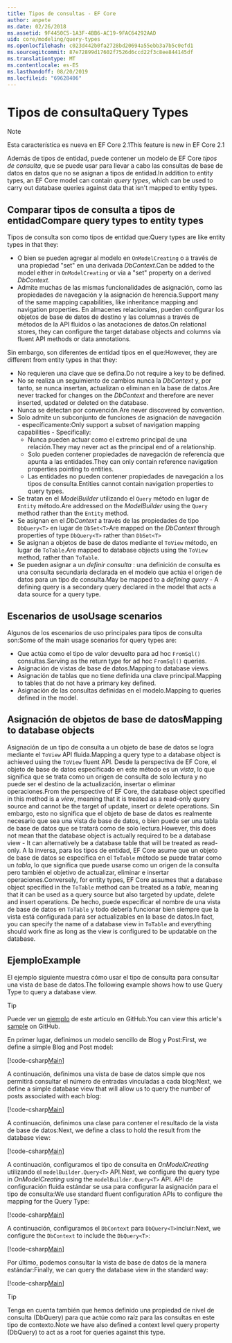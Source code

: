 ```yaml
---
title: Tipos de consultas - EF Core
author: anpete
ms.date: 02/26/2018
ms.assetid: 9F4450C5-1A3F-4BB6-AC19-9FAC64292AAD
uid: core/modeling/query-types
ms.openlocfilehash: c023d442b0fa2728bd20694a55ebb3a7b5c0efd1
ms.sourcegitcommit: 87e72899d17602f7526d6ccd22f3c8ee844145df
ms.translationtype: MT
ms.contentlocale: es-ES
ms.lasthandoff: 08/20/2019
ms.locfileid: "69628406"
---
```

# <a name="query-types"></a><span data-ttu-id="4329e-102">Tipos de consulta</span><span class="sxs-lookup"><span data-stu-id="4329e-102">Query Types</span></span>
> [!NOTE]
> <span data-ttu-id="4329e-103">Esta característica es nueva en EF Core 2.1</span><span class="sxs-lookup"><span data-stu-id="4329e-103">This feature is new in EF Core 2.1</span></span>

<span data-ttu-id="4329e-104">Además de tipos de entidad, puede contener un modelo de EF Core _tipos de consulta_, que se puede usar para llevar a cabo las consultas de base de datos en datos que no se asignan a tipos de entidad.</span><span class="sxs-lookup"><span data-stu-id="4329e-104">In addition to entity types, an EF Core model can contain _query types_, which can be used to carry out database queries against data that isn't mapped to entity types.</span></span>

## <a name="compare-query-types-to-entity-types"></a><span data-ttu-id="4329e-105">Comparar tipos de consulta a tipos de entidad</span><span class="sxs-lookup"><span data-stu-id="4329e-105">Compare query types to entity types</span></span>

<span data-ttu-id="4329e-106">Tipos de consulta son como tipos de entidad que:</span><span class="sxs-lookup"><span data-stu-id="4329e-106">Query types are like entity types in that they:</span></span>

- <span data-ttu-id="4329e-107">O bien se pueden agregar al modelo en `OnModelCreating` o a través de una propiedad "set" en una derivada _DbContext_.</span><span class="sxs-lookup"><span data-stu-id="4329e-107">Can be added to the model either in `OnModelCreating` or via a "set" property on a derived _DbContext_.</span></span>
- <span data-ttu-id="4329e-108">Admite muchas de las mismas funcionalidades de asignación, como las propiedades de navegación y la asignación de herencia.</span><span class="sxs-lookup"><span data-stu-id="4329e-108">Support many of the same mapping capabilities, like inheritance mapping and navigation properties.</span></span> <span data-ttu-id="4329e-109">En almacenes relacionales, pueden configurar los objetos de base de datos de destino y las columnas a través de métodos de la API fluidos o las anotaciones de datos.</span><span class="sxs-lookup"><span data-stu-id="4329e-109">On relational stores, they can configure the target database objects and columns via fluent API methods or data annotations.</span></span>

<span data-ttu-id="4329e-110">Sin embargo, son diferentes de entidad tipos en el que:</span><span class="sxs-lookup"><span data-stu-id="4329e-110">However, they are different from entity types in that they:</span></span>

- <span data-ttu-id="4329e-111">No requieren una clave que se defina.</span><span class="sxs-lookup"><span data-stu-id="4329e-111">Do not require a key to be defined.</span></span>
- <span data-ttu-id="4329e-112">No se realiza un seguimiento de cambios nunca la _DbContext_ y, por tanto, se nunca insertan, actualizan o eliminan en la base de datos.</span><span class="sxs-lookup"><span data-stu-id="4329e-112">Are never tracked for changes on the _DbContext_ and therefore are never inserted, updated or deleted on the database.</span></span>
- <span data-ttu-id="4329e-113">Nunca se detectan por convención.</span><span class="sxs-lookup"><span data-stu-id="4329e-113">Are never discovered by convention.</span></span>
- <span data-ttu-id="4329e-114">Solo admite un subconjunto de funciones de asignación de navegación - específicamente:</span><span class="sxs-lookup"><span data-stu-id="4329e-114">Only support a subset of navigation mapping capabilities - Specifically:</span></span>
  - <span data-ttu-id="4329e-115">Nunca pueden actuar como el extremo principal de una relación.</span><span class="sxs-lookup"><span data-stu-id="4329e-115">They may never act as the principal end of a relationship.</span></span>
  - <span data-ttu-id="4329e-116">Solo pueden contener propiedades de navegación de referencia que apunta a las entidades.</span><span class="sxs-lookup"><span data-stu-id="4329e-116">They can only contain reference navigation properties pointing to entities.</span></span>
  - <span data-ttu-id="4329e-117">Las entidades no pueden contener propiedades de navegación a los tipos de consulta.</span><span class="sxs-lookup"><span data-stu-id="4329e-117">Entities cannot contain navigation properties to query types.</span></span>
- <span data-ttu-id="4329e-118">Se tratan en el _ModelBuilder_ utilizando el `Query` método en lugar de `Entity` método.</span><span class="sxs-lookup"><span data-stu-id="4329e-118">Are addressed on the _ModelBuilder_ using the `Query` method rather than the `Entity` method.</span></span>
- <span data-ttu-id="4329e-119">Se asignan en el _DbContext_ a través de las propiedades de tipo `DbQuery<T>` en lugar de `DbSet<T>`</span><span class="sxs-lookup"><span data-stu-id="4329e-119">Are mapped on the _DbContext_ through properties of type `DbQuery<T>` rather than `DbSet<T>`</span></span>
- <span data-ttu-id="4329e-120">Se asignan a objetos de base de datos mediante el `ToView` método, en lugar de `ToTable`.</span><span class="sxs-lookup"><span data-stu-id="4329e-120">Are mapped to database objects using the `ToView` method, rather than `ToTable`.</span></span>
- <span data-ttu-id="4329e-121">Se pueden asignar a un _definir consulta_ : una definición de consulta es una consulta secundaria declarada en el modelo que actúa el origen de datos para un tipo de consulta.</span><span class="sxs-lookup"><span data-stu-id="4329e-121">May be mapped to a _defining query_ - A defining query is a secondary query declared in the model that acts a data source for a query type.</span></span>

## <a name="usage-scenarios"></a><span data-ttu-id="4329e-122">Escenarios de uso</span><span class="sxs-lookup"><span data-stu-id="4329e-122">Usage scenarios</span></span>

<span data-ttu-id="4329e-123">Algunos de los escenarios de uso principales para tipos de consulta son:</span><span class="sxs-lookup"><span data-stu-id="4329e-123">Some of the main usage scenarios for query types are:</span></span>

- <span data-ttu-id="4329e-124">Que actúa como el tipo de valor devuelto para ad hoc `FromSql()` consultas.</span><span class="sxs-lookup"><span data-stu-id="4329e-124">Serving as the return type for ad hoc `FromSql()` queries.</span></span>
- <span data-ttu-id="4329e-125">Asignación de vistas de base de datos.</span><span class="sxs-lookup"><span data-stu-id="4329e-125">Mapping to database views.</span></span>
- <span data-ttu-id="4329e-126">Asignación de tablas que no tiene definida una clave principal.</span><span class="sxs-lookup"><span data-stu-id="4329e-126">Mapping to tables that do not have a primary key defined.</span></span>
- <span data-ttu-id="4329e-127">Asignación de las consultas definidas en el modelo.</span><span class="sxs-lookup"><span data-stu-id="4329e-127">Mapping to queries defined in the model.</span></span>

## <a name="mapping-to-database-objects"></a><span data-ttu-id="4329e-128">Asignación de objetos de base de datos</span><span class="sxs-lookup"><span data-stu-id="4329e-128">Mapping to database objects</span></span>

<span data-ttu-id="4329e-129">Asignación de un tipo de consulta a un objeto de base de datos se logra mediante el `ToView` API fluida.</span><span class="sxs-lookup"><span data-stu-id="4329e-129">Mapping a query type to a database object is achieved using the `ToView` fluent API.</span></span> <span data-ttu-id="4329e-130">Desde la perspectiva de EF Core, el objeto de base de datos especificado en este método es un _vista_, lo que significa que se trata como un origen de consulta de solo lectura y no puede ser el destino de la actualización, insertar o eliminar operaciones.</span><span class="sxs-lookup"><span data-stu-id="4329e-130">From the perspective of EF Core, the database object specified in this method is a _view_, meaning that it is treated as a read-only query source and cannot be the target of update, insert or delete operations.</span></span> <span data-ttu-id="4329e-131">Sin embargo, esto no significa que el objeto de base de datos es realmente necesario que sea una vista de base de datos, o bien puede ser una tabla de base de datos que se tratará como de solo lectura.</span><span class="sxs-lookup"><span data-stu-id="4329e-131">However, this does not mean that the database object is actually required to be a database view - It can alternatively be a database table that will be treated as read-only.</span></span> <span data-ttu-id="4329e-132">A la inversa, para los tipos de entidad, EF Core asume que un objeto de base de datos se especifica en el `ToTable` método se puede tratar como un _tabla_, lo que significa que puede usarse como un origen de la consulta pero también el objetivo de actualizar, eliminar e insertar operaciones.</span><span class="sxs-lookup"><span data-stu-id="4329e-132">Conversely, for entity types, EF Core assumes that a database object specified in the `ToTable` method can be treated as a _table_, meaning that it can be used as a query source but also targeted by update, delete and insert operations.</span></span> <span data-ttu-id="4329e-133">De hecho, puede especificar el nombre de una vista de base de datos en `ToTable` y todo debería funcionar bien siempre que la vista está configurada para ser actualizables en la base de datos.</span><span class="sxs-lookup"><span data-stu-id="4329e-133">In fact, you can specify the name of a database view in `ToTable` and everything should work fine as long as the view is configured to be updatable on the database.</span></span>

## <a name="example"></a><span data-ttu-id="4329e-134">Ejemplo</span><span class="sxs-lookup"><span data-stu-id="4329e-134">Example</span></span>

<span data-ttu-id="4329e-135">El ejemplo siguiente muestra cómo usar el tipo de consulta para consultar una vista de base de datos.</span><span class="sxs-lookup"><span data-stu-id="4329e-135">The following example shows how to use Query Type to query a database view.</span></span>

> [!TIP]
> <span data-ttu-id="4329e-136">Puede ver un [ejemplo](https://github.com/aspnet/EntityFramework.Docs/tree/master/samples/core/QueryTypes) de este artículo en GitHub.</span><span class="sxs-lookup"><span data-stu-id="4329e-136">You can view this article's [sample](https://github.com/aspnet/EntityFramework.Docs/tree/master/samples/core/QueryTypes) on GitHub.</span></span>

<span data-ttu-id="4329e-137">En primer lugar, definimos un modelo sencillo de Blog y Post:</span><span class="sxs-lookup"><span data-stu-id="4329e-137">First, we define a simple Blog and Post model:</span></span>

[!code-csharp[Main](../../../samples/core/QueryTypes/Program.cs#Entities)]

<span data-ttu-id="4329e-138">A continuación, definimos una vista de base de datos simple que nos permitirá consultar el número de entradas vinculadas a cada blog:</span><span class="sxs-lookup"><span data-stu-id="4329e-138">Next, we define a simple database view that will allow us to query the number of posts associated with each blog:</span></span>

[!code-csharp[Main](../../../samples/core/QueryTypes/Program.cs#View)]

<span data-ttu-id="4329e-139">A continuación, definimos una clase para contener el resultado de la vista de base de datos:</span><span class="sxs-lookup"><span data-stu-id="4329e-139">Next, we define a class to hold the result from the database view:</span></span>

[!code-csharp[Main](../../../samples/core/QueryTypes/Program.cs#QueryType)]

<span data-ttu-id="4329e-140">A continuación, configuramos el tipo de consulta en _OnModelCreating_ utilizando el `modelBuilder.Query<T>` API.</span><span class="sxs-lookup"><span data-stu-id="4329e-140">Next, we configure the query type in _OnModelCreating_ using the `modelBuilder.Query<T>` API.</span></span>
<span data-ttu-id="4329e-141">API de configuración fluida estándar se usa para configurar la asignación para el tipo de consulta:</span><span class="sxs-lookup"><span data-stu-id="4329e-141">We use standard fluent configuration APIs to configure the mapping for the Query Type:</span></span>

[!code-csharp[Main](../../../samples/core/QueryTypes/Program.cs#Configuration)]

<span data-ttu-id="4329e-142">A continuación, configuramos el `DbContext` para `DbQuery<T>`incluir:</span><span class="sxs-lookup"><span data-stu-id="4329e-142">Next, we configure the `DbContext` to include the `DbQuery<T>`:</span></span>

[!code-csharp[Main](../../../samples/core/QueryTypes/Program.cs#DbQuery)]

<span data-ttu-id="4329e-143">Por último, podemos consultar la vista de base de datos de la manera estándar:</span><span class="sxs-lookup"><span data-stu-id="4329e-143">Finally, we can query the database view in the standard way:</span></span>

[!code-csharp[Main](../../../samples/core/QueryTypes/Program.cs#Query)]

> [!TIP]
> <span data-ttu-id="4329e-144">Tenga en cuenta también que hemos definido una propiedad de nivel de consulta (DbQuery) para que actúe como raíz para las consultas en este tipo de contexto.</span><span class="sxs-lookup"><span data-stu-id="4329e-144">Note we have also defined a context level query property (DbQuery) to act as a root for queries against this type.</span></span>
